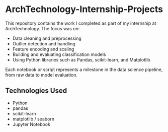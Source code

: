 # ArchTechnology-Internship-Projects

This repository contains the work I completed as part of my internship at ArchTechnology. The focus was on:

- Data cleaning and preprocessing
- Outlier detection and handling
- Feature encoding and scaling
- Building and evaluating classification models
- Using Python libraries such as Pandas, scikit-learn, and Matplotlib

Each notebook or script represents a milestone in the data science pipeline, from raw data to model evaluation.

## Technologies Used
- Python
- pandas
- scikit-learn
- matplotlib / seaborn
- Jupyter Notebook
